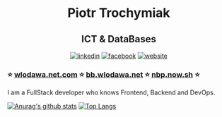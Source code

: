 <h1 align="center">Piotr Trochymiak </h1>
<h2 align="center">ICT & DataBases</h2>
<p align="center">
<a href="https://www.linkedin.com/in/piotr-trochymiak">
<img src="https://cdn1.iconfinder.com/data/icons/social-80/32/Social_social_linkedin_linked_in-32.png" alt="linkedin"></a>
<a href="https://www.facebook.com/PanPiotrTrochymiak">
<img src="https://cdn1.iconfinder.com/data/icons/social-80/32/Social_social_facebook-32.png" alt="facebook"></a>
<a href="https://trochymiak.net/">
<img src="https://cdn1.iconfinder.com/data/icons/social-80/32/Social_social_dribbble_dribble_dribbbble-32.png" alt="website"></a>

</p>

### :star: [wlodawa.net.com](https://wlodawa.net) :star: [bb.wlodawa.net](https://bb.wlodawa.net) :star: [nbp.now.sh](https://nbp.now.sh/)  :star:

I am a FullStack developer who knows Frontend, Backend and DevOps. 

[![Anurag's github stats](https://github-readme-stats.vercel.app/api?username=panpepson&show_icons=true)](https://github.com/anuraghazra/github-readme-stats)
[![Top Langs](https://github-readme-stats.vercel.app/api/top-langs/?username=panpepson&layout=compact)](https://github.com/anuraghazra/github-readme-stats)

